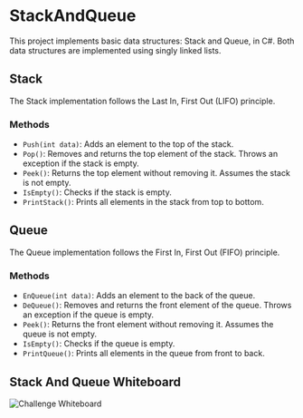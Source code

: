 ﻿# StackAndQueue

This project implements basic data structures: Stack and Queue, in C#. Both data structures are implemented using singly linked lists.

## Stack

The Stack implementation follows the Last In, First Out (LIFO) principle.

### Methods

- `Push(int data)`: Adds an element to the top of the stack.
- `Pop()`: Removes and returns the top element of the stack. Throws an exception if the stack is empty.
- `Peek()`: Returns the top element without removing it. Assumes the stack is not empty.
- `IsEmpty()`: Checks if the stack is empty.
- `PrintStack()`: Prints all elements in the stack from top to bottom.

## Queue

The Queue implementation follows the First In, First Out (FIFO) principle.

### Methods

- `EnQueue(int data)`: Adds an element to the back of the queue.
- `DeQueue()`: Removes and returns the front element of the queue. Throws an exception if the queue is empty.
- `Peek()`: Returns the front element without removing it. Assumes the queue is not empty.
- `IsEmpty()`: Checks if the queue is empty.
- `PrintQueue()`: Prints all elements in the queue from front to back.


## Stack And Queue Whiteboard
![**Challenge Whiteboard**](/StackAndQueue/Assests/StackAndQueue-WB.jpg)
